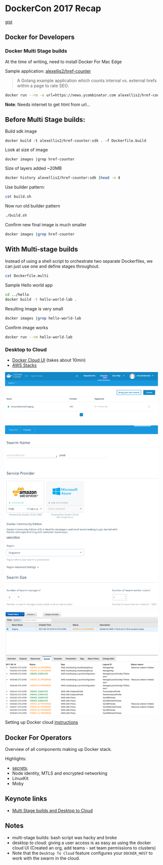 # DockerCon 2017 Recap

[gist](https://gist.github.com/so0k/4a4378eb76aea2217a219ec78b03acf5)

## Docker for Developers

### Docker Multi Stage builds
At the time of writing, need to install Docker For Mac Edge

Sample application: [alexellis2/href-counter](https://github.com/alexellis/href-counter)

> A Golang example application which counts internal vs. external hrefs within a page to rate SEO.

```bash
docker run --rm -e url=https://news.ycombinator.com alexellis2/href-counter
```
**Note**: Needs internet to get html from url...

## Before Multi Stage builds:

Build sdk image
```
docker build -t alexellis2/href-counter:sdk . -f Dockerfile.build
```

Look at size of image
```
docker images |grep href-counter
```

Size of layers added ~20MB
```bash
docker history alexellis2/href-counter:sdk |head -n 4
```

Use builder pattern:
```bash
cat build.sh
```

Now run old builder pattern
```bash
./build.sh
```

Confirm new final image is much smaller
```bash
docker images |grep href-counter
```

## With Multi-stage builds

Instead of using a shell script to orchestrate two separate Dockerfiles, we can just use one and define stages throughout.

```bash
cat Dockerfile.multi
```

Sample Hello world app
```bash
cd ../hello
docker build -t hello-world-lab .
```

Resulting image is very small
```bash
docker images |grep hello-world-lab
```

Confirm image works
```bash
docker run --rm hello-world-lab
```

### Desktop to Cloud

- [Docker Cloud UI](https://cloud.docker.com/swarm/vincentdesmet/swarm/list/1?page_size=10) (takes about 10min)
- [AWS Stacks](https://ap-southeast-1.console.aws.amazon.com/cloudformation/home?region=ap-southeast-1#/stacks)

![Image of Docker Cloud UI](pictures/docker-cloud-swarms.png)

![Image of Docker Cloud UI](pictures/docker-swarm.png)

![Image of Resulting AWS Stack](pictures/cloud-formation.png)

Setting up Docker cloud [instructions](https://docs.docker.com/docker-cloud/cloud-swarm/link-aws-swarm/#attach-a-policy-for-legacy-aws-links)

## Docker For Operators

Overview of all components making up Docker stack.

Highlights:

- [secrets](secrets/).
- Node identity, MTLS and encrypted networking
- LinuxKit
- Moby


## Keynote links

- [Multi Stage builds and Desktop to Cloud](https://youtu.be/hwkqju_BXEo?t=1654)

## Notes

- multi-stage builds: bash script was hacky and broke
- desktop to cloud: giving a user access is as easy as using the docker cloud UI
  (Created an org, add teams - set team permissions to clusters)
- Note that the `Desktop To Cloud` feature configures your `DOCKER_HOST` to work
  with the swarm in the cloud.

